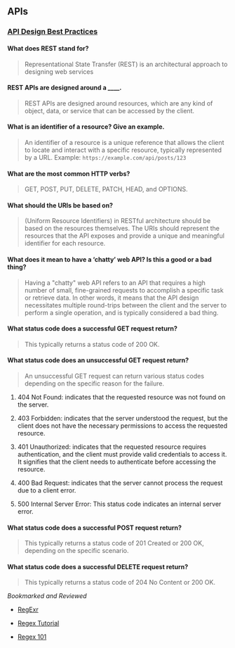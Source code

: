 ## APIs

### [API Design Best Practices](https://docs.microsoft.com/en-us/azure/architecture/best-practices/api-design)

#### What does REST stand for?

> Representational State Transfer (REST) is an architectural approach to designing web services

#### REST APIs are designed around a ____.

> REST APIs are designed around resources, which are any kind of object, data, or service that can be accessed by the client.

#### What is an identifier of a resource? Give an example.

> An identifier of a resource is a unique reference that allows the client to locate and interact with a specific resource, typically represented by a URL.
Example: `https://example.com/api/posts/123`


#### What are the most common HTTP verbs?

> GET, POST, PUT, DELETE, PATCH, HEAD, and OPTIONS.

#### What should the URIs be based on?

> (Uniform Resource Identifiers) in RESTful architecture should be based on the resources themselves. The URIs should represent the resources that the API exposes and provide a unique and meaningful identifier for each resource.

#### What does it mean to have a ‘chatty’ web API? Is this a good or a bad thing?

> Having a "chatty" web API refers to an API that requires a high number of small, fine-grained requests to accomplish a specific task or retrieve data. In other words, it means that the API design necessitates multiple round-trips between the client and the server to perform a single operation, and is typically considered a bad thing.

#### What status code does a successful GET request return?

> This typically returns a status code of 200 OK.

#### What status code does an unsuccessful GET request return?

> An unsuccessful GET request can return various status codes depending on the specific reason for the failure.

1. 404 Not Found: indicates that the requested resource was not found on the server.

2. 403 Forbidden:  indicates that the server understood the request, but the client does not have the necessary permissions to access the requested resource. 

3. 401 Unauthorized: indicates that the requested resource requires authentication, and the client must provide valid credentials to access it. It signifies that the client needs to authenticate before accessing the resource.

4. 400 Bad Request: indicates that the server cannot process the request due to a client error.

5. 500 Internal Server Error: This status code indicates an internal server error.

#### What status code does a successful POST request return?

> This typically returns a status code of 201 Created or 200 OK, depending on the specific scenario.

#### What status code does a successful DELETE request return?

> This typically returns a status code of 204 No Content or 200 OK.

*Bookmarked and Reviewed*

- [RegExr](https://regexr.com/)

- [Regex Tutorial](https://medium.com/factory-mind/regex-tutorial-a-simple-cheatsheet-by-examples-649dc1c3f285)

- [Regex 101](https://regex101.com/)

